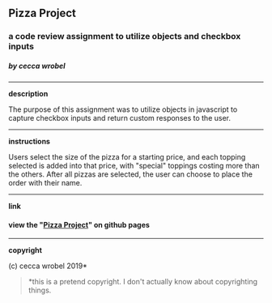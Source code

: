 ## Pizza Project
### a code review assignment to utilize objects and checkbox inputs
##### by cecca wrobel
---
**description**

The purpose of this assignment was to utilize objects in javascript to capture checkbox inputs and return custom responses to the user.

---
**instructions**

Users select the size of the pizza for a starting price, and each topping selected is added into that price, with "special" toppings costing more than the others. After all pizzas are selected, the user can choose to place the order with their name.

---
**link**

#### view the "[Pizza Project](https://ceccawrobel.github.io/pizza-project/)" on github pages
---
**copyright**

(c) cecca wrobel 2019*
>*this is a pretend copyright. I don't actually know about copyrighting things.
